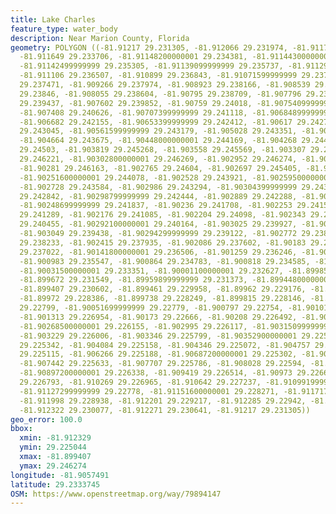 ```yaml
---
title: Lake Charles
feature_type: water_body
description: Near Marion County, Florida
geometry: POLYGON ((-81.91217 29.231305, -81.912066 29.231974, -81.911794 29.233097,
  -81.911649 29.233706, -81.91148200000001 29.234381, -81.91144300000001 29.234945,
  -81.91142499999999 29.235305, -81.91139099999999 29.235737, -81.911297 29.236087,
  -81.911106 29.236507, -81.910899 29.236843, -81.91071599999999 29.237046, -81.910061
  29.237471, -81.909266 29.237974, -81.908923 29.238166, -81.908539 29.238311, -81.90820100000001
  29.23846, -81.908055 29.238604, -81.90795 29.238709, -81.907796 29.239045, -81.907658
  29.239437, -81.907602 29.239852, -81.90759 29.24018, -81.90754099999999 29.240403,
  -81.907408 29.240626, -81.90707399999999 29.241118, -81.90684899999999 29.24156,
  -81.906682 29.242155, -81.90653399999999 29.242412, -81.90617 29.242774, -81.905897
  29.243045, -81.90561599999999 29.243179, -81.905028 29.243351, -81.904775 29.243479,
  -81.904664 29.243675, -81.90448000000001 29.244169, -81.904268 29.244608, -81.904017
  29.24503, -81.903819 29.245268, -81.903558 29.245569, -81.903307 29.245931, -81.903071
  29.246221, -81.90302800000001 29.246269, -81.902952 29.246274, -81.902877 29.246256,
  -81.90281 29.246163, -81.902765 29.24604, -81.902697 29.245405, -81.90261 29.244798,
  -81.90251600000001 29.244078, -81.902528 29.243921, -81.90259500000001 29.243761,
  -81.902728 29.243584, -81.902986 29.243294, -81.90304399999999 29.24315, -81.903042
  29.242842, -81.90298799999999 29.242444, -81.902889 29.242288, -81.902759 29.242096,
  -81.90248699999999 29.241837, -81.90236 29.241708, -81.902253 29.24153, -81.902191
  29.241289, -81.902176 29.241085, -81.902204 29.24098, -81.902343 29.240804, -81.902654
  29.240455, -81.90292100000001 29.240164, -81.903025 29.239927, -81.903058 29.239685,
  -81.903049 29.239438, -81.90294299999999 29.239122, -81.902772 29.238606, -81.90260000000001
  29.238233, -81.902415 29.237935, -81.902086 29.237602, -81.90183 29.237304, -81.901667
  29.237022, -81.90141800000001 29.236506, -81.901259 29.236246, -81.901116 29.235991,
  -81.900983 29.235547, -81.900864 29.234783, -81.900818 29.234585, -81.900614 29.234141,
  -81.90031500000001 29.233351, -81.90001100000001 29.232627, -81.899855 29.232012,
  -81.899672 29.231549, -81.89959899999999 29.231373, -81.89944800000001 29.230987,
  -81.899407 29.230602, -81.899461 29.229958, -81.89962 29.229176, -81.899714 29.228774,
  -81.89972 29.228386, -81.899738 29.228249, -81.899815 29.228146, -81.90014600000001
  29.22799, -81.90051699999999 29.22779, -81.900797 29.22754, -81.901011 29.227239,
  -81.901313 29.226954, -81.90173 29.22666, -81.90208 29.226492, -81.902382 29.226267,
  -81.90268500000001 29.226155, -81.902995 29.226117, -81.90315099999999 29.226075,
  -81.903229 29.226006, -81.903346 29.225799, -81.90352900000001 29.225547, -81.90382200000001
  29.225342, -81.904084 29.225158, -81.904346 29.225072, -81.904757 29.225044, -81.905648
  29.225115, -81.906266 29.225188, -81.90687200000001 29.225302, -81.907146 29.225465,
  -81.907442 29.225633, -81.907707 29.225786, -81.908028 29.22594, -81.9084 29.226125,
  -81.90897200000001 29.226338, -81.909419 29.226514, -81.90973 29.226608, -81.91007999999999
  29.226793, -81.910269 29.226965, -81.910642 29.227237, -81.91099199999999 29.227479,
  -81.91127299999999 29.22778, -81.91151600000001 29.228271, -81.911717 29.22863,
  -81.911998 29.228938, -81.912201 29.229217, -81.912285 29.22942, -81.912329 29.229753,
  -81.912322 29.230077, -81.912271 29.230641, -81.91217 29.231305))
geo_error: 100.0
bbox:
  xmin: -81.912329
  ymin: 29.225044
  xmax: -81.899407
  ymax: 29.246274
longitude: -81.9057491
latitude: 29.2333745
OSM: https://www.openstreetmap.org/way/79894147
---
```

